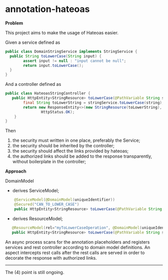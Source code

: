 # annotation-hateoas

<b>Problem</b>

This project aims to make the usage of Hateoas easier. 

Given a service defined as

```java
public class DomainStringService implements StringService {
  public String toLowerCase(String input) {
        assert input != null : "input cannot be null";
        return input.toLowerCase();
  }
}
```

And a controller defined as

```java
public class HateoasStringController {
   public HttpEntity<StringResource> toLowerCase(@PathVariable String string) {
        final String toLowerString = stringService.toLowerCase(string);
        return new ResponseEntity<>(new StringResource(toLowerString),
                HttpStatus.OK);
    }
}
```

Then
1) the security must written in one place, preferably the Service;
2) the security should be inherited by the controller;
3) the security should affect the links provided by hateoas;
4) the authorized links should be added to the response transparently, without boilerplate in the controller;

<b>Approach</b>

DomainModel
- derives ServiceModel;

```java
    @ServiceModel(@DomainModel(uniqueIdentifier))
    @Secured("CAN_TO_LOWER_CASE")
    public HttpEntity<StringResource> toLowerCase(@PathVariable String string);
```
    
- derives ResourceModel;

```java
   @ResourceModel(rel="myToLowerCaseOperation", @DomainModel(uniqueIdentifier))
   public HttpEntity<StringResource> toLowerCase(@PathVariable String string);
```

An async process scans for the annotation placeholders and registers services and rest controller according to domain model definitions. An aspect intercepts rest calls after the rest calls are served in order to decorate the response with authorized links.

-----------------------------
The (4) point is still ongoing. 
